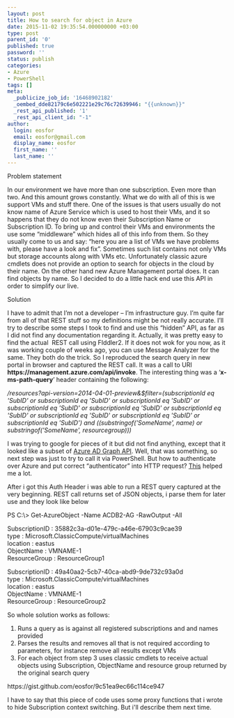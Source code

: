 ```yaml
---
layout: post
title: How to search for object in Azure
date: 2015-11-02 19:35:54.000000000 +03:00
type: post
parent_id: '0'
published: true
password: ''
status: publish
categories:
- Azure
- PowerShell
tags: []
meta:
  _publicize_job_id: '16468902182'
  _oembed_dde82179c6e502221e29c76c72639946: "{{unknown}}"
  _rest_api_published: '1'
  _rest_api_client_id: "-1"
author:
  login: eosfor
  email: eosfor@gmail.com
  display_name: eosfor
  first_name: ''
  last_name: ''
---
```

<p>Problem statement</p>
<p>In our environment we have more than one subscription. Even more than two. And this amount grows constantly. What we do with all of this is we support VMs and stuff there. One of the issues is that users usually do not know name of Azure Service which is used to host their VMs, and it so happens that they do not know even their Subscription Name or Subscription ID. To bring up and control their VMs and environments the use some “middleware” which hides all of this info from them. So they usually come to us and say: “here you are a list of VMs we have problems with, please have a look and fix”. Sometimes such list contains not only VMs but storage accounts along with VMs etc. Unfortunately classic azure cmdlets does not provide an option to search for objects in the cloud by their name. On the other hand new Azure Management portal does. It can find objects by name. So I decided to do a little hack end use this API in order to simplify our live.</p>
<p><!--more--></p>
<p>Solution</p>
<p>I have to admit that I’m not a developer – I’m infrastructure guy. I’m quite far from all of that REST stuff so my definitions might be not really accurate. I’ll try to describe some steps I took to find and use this “hidden” API, as far as I did not find any documentation regarding it. Actually, it was pretty easy to find the actual  REST call using FIddler2. If it does not wok for you now, as it was working couple of weeks ago, you can use Message Analyzer for the same. They both do the trick. So I reproduced the search query in new portal in browser and captured the REST call. It was a call to URI <strong>https://management.azure.com/api/invoke</strong>. The interesting thing was a ‘<strong>x-ms-path-query</strong>’ header containing the following:</p>
<p><em>/resources?api-version=2014-04-01-preview&amp;$filter=(subscriptionId eq 'SubID' or subscriptionId eq 'SubID' or subscriptionId eq 'SubID' or subscriptionId eq 'SubID' or subscriptionId eq 'SubID' or subscriptionId eq 'SubID' or subscriptionId eq 'SubID' or subscriptionId eq 'SubID' or subscriptionId eq 'SubID') and ((substringof('SomeName', name) or substringof('SomeName', resourcegroup)))</em></p>
<p>I was trying to google for pieces of it but did not find anything, except that it looked like a subset of <a href="https://msdn.microsoft.com/en-us/library/azure/dn727074.aspx">Azure AD Graph API</a>. Well, that was something, so next step was just to try to call it via PowerShell. But how to authenticate over Azure and put correct “authenticator” into HTTP request? <a href="http://blogs.technet.com/b/keithmayer/archive/2014/12/30/authenticating-to-the-azure-service-management-rest-api-using-azure-active-directory-via-powershell-list-azure-administrators.aspx">This</a> helped me a lot.</p>
<p>After i got this Auth Header i was able to run a REST query captured at the very beginning. REST call returns set of JSON objects, i parse them for later use and they look like below</p>
<p>PS C:\&gt; Get-AzureObject -Name ACDB2-AG -RawOutput -All</p>
<p>SubscriptionID : 35882c3a-d01e-479c-a46e-67903c9cae39<br />
type : Microsoft.ClassicCompute/virtualMachines<br />
location : eastus<br />
ObjectName : VMNAME-1<br />
ResourceGroup : ResourceGroup1</p>
<p>SubscriptionID : 49a40aa2-5cb7-40ca-abd9-9de732c93a0d<br />
type : Microsoft.ClassicCompute/virtualMachines<br />
location : eastus<br />
ObjectName : VMNAME-1<br />
ResourceGroup : ResourceGroup2</p>
<p>So whole solution works as follows:</p>
<ol>
<li>Runs a query as is against all registered subscriptions and and names provided</li>
<li>Parses the results and removes all that is not required according to parameters, for instance remove all results except VMs</li>
<li>For each object from step 3 uses classic cmdlets to receive actual objects using Subscription, ObjectName and resource group returned by the original search query</li>
</ol>
<p>https://gist.github.com/eosfor/9c51ea9ec66c114ce947</p>
<p>I have to say that this piece of code uses some proxy functions that i wrote to hide Subscription context switching. But i'll describe them next time.</p>
